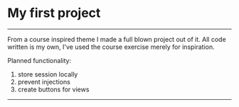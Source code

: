 # My first project


---

From a course inspired theme I made a full blown project out of it.
All code written is my own, I've used the course exercise merely for inspiration.

Planned functionality:

1. store session locally
2. prevent injections
3. create buttons for views

---